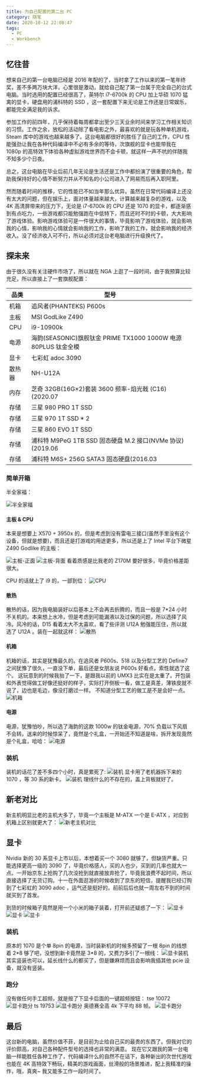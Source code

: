 ```yaml
---
title: 为自己配置的第二台 PC
category: 随笔
date: 2020-10-12 22:08:47
tags:
  - PC
  - Workbench
---
```


## 忆往昔

想来自己的第一台电脑已经是 2016 年配的了，当时拿了工作以来的第一笔年终奖，差不多两万块大洋，心里很是激动，就给自己配了第一台属于完全自己的台式电脑。当时选用的配置已经很高了，英特尔 i7-6700k 的 CPU 加上华硕 1070 猛禽的显卡，硬盘用的浦科特的 SSD ，这一套配置下来无论是工作还是日常娱乐，都能完全满足我的诉求。

参加工作的前四年，几乎保持着每周都拿出至少三天业余时间来学习工作相关知识的习惯。工作之余，放松的活动除了看电影之外，最喜欢的就是玩各种单机游戏，Steam 库中的游戏也越来越多了。这台电脑都很好的胜任了自己的工作，CPU 性能强劲让我在各种代码编译中不必有多余的等待，次旗舰的显卡也能带我在 1080p 的高特效下体验各种虚拟游戏世界而不会卡顿，就这样一声不吭的伴随我不知多少个日夜。

<!-- { TODO: 插入图片} -->

总之，这台电脑在毕业后前几年无论是生活还是工作中都扮演了很重要的角色，帮助我保持好的心情不断努力并从不知名的小公司进入了网易而后再入职阿里。

然而随着时间的推移，它的性能已不如当年那么优异。虽然在日常代码编译上还没有太大的问题，但在娱乐上，面对体量越来越大，计算越来越复杂的游戏，以及 4K 高清屏带来的压力下，无论是 i7-6700k 的 CPU 还是 1070 的显卡，都逐渐感到有点吃力，一些游戏都只能勉强跑在中低特下，而且还时不时的卡顿，大大影响了游戏体验。影响游戏体验可是一件很大的事情，毕竟影响了游戏体验，就会影响我的心情，影响我的心情就会影响我的工作，影响了我的工作，就会影响我的经济收入。没了经济收入可不行，所以必须对这台老电脑进行升级换代了。

## 探未来

由于很久没有关注硬件市场了，所以就在 NGA 上逛了一段时间，由于我预算比较充足，所以直接上了一套旗舰配置：

| 品类   | 型号                                                           |
| ------ | -------------------------------------------------------------- |
| 机箱   | 追风者(PHANTEKS) P600s                                         |
| 主板   | MSI GodLike Z490                                               |
| CPU    | i9-10900k                                                      |
| 电源   | 海韵(SEASONIC)旗舰钛金 PRIME TX1000 1000W 电源 80PLUS 钛金全模 |
| 显卡   | 七彩虹 adoc 3090                                               |
| 散热器 | NH-U12A                                                        |
| 内存   | 芝奇 32GB(16G×2)套装 3600 频率-焰光戟 (C16)(2020.07            |
| 存储   | 三星 980 PRO 1T SSD                                            |
| 存储   | 三星 970 1T SSD \* 2                                           |
| 存储   | 三星 860 EVO 1T SSD                                            |
| 存储   | 浦科特 M9PeG 1TB SSD 固态硬盘 M.2 接口(NVMe 协议)(2019.06      |
| 存储   | 浦科特 M6S+ 256G SATA3 固态硬盘(2016.03                        |

### 简单开箱

半全家福：

![半全家福](/imgs/a-new-pc-on-2020/quanjiafu.jpg)

#### 主板 & CPU

本来是想要上 X570 + 3950x 的，但是考虑到没有雷电三接口(虽然手里没有这个设备，但就是想要)，而且还是打游戏的用途更多，所以还是上了 Intel 平台下微星 Z490 Godlike 的主板：

<!-- more -->

![主板-正面](/imgs/a-new-pc-on-2020/motherboard-1.jpg)
![主板-背面](/imgs/a-new-pc-on-2020/motherboard-2.jpg)
看着质感是比我老的 Z170M 要好很多，毕竟价格差距很大。

CPU 的话就上了 i9 的，一部到位：
![CPU](/imgs/a-new-pc-on-2020/cpu.png)

#### 散热

散热的话，因为我电脑装好以后基本上不会再去折腾的，而且一般是 7\*24 小时不关机的。本来想上水冷，但是考虑到可能漏液以及过保的问题，所以选择了风冷。风冷的话，D15 看着太大不太喜欢，看了些评测 U12A 勉强能压住，所以就选了 U12A 。装在一起就这样：
![散热](/imgs/a-new-pc-on-2020/cool.jpg)

#### 机箱

机箱的话，其实是犹豫最久的。在追风者 P600s、518 以及分型工艺的 Define7 之间犹豫了很久，一直没下单，最后还是女朋友说 P600s 好看点，索性就选了这个。
这玩意到的时候我抬了一下，是跟我以前的 UMX3 比实在是太重了。开包装和外表觉得做工好像还挺好的样子，实际打开侧板一看，做工是真差，薄铁皮就不说了，边也是毛边，像没打磨过一样。
不知道分型工艺的做工是不是会好一点。
![机箱](/imgs/a-new-pc-on-2020/box.jpg)

#### 电源

电源，犹豫怕吵，所以选了海韵的这款 1000w 的钛金电源，70% 负载以下风扇不会转。送来的时候惊呆了，竟然是个礼盒，一开始还不知道是啥，拆开发现竟然是个礼盒，哈哈：
![电源](/imgs/a-new-pc-on-2020/power.png)

### 装机

装机的话花了差不多四个小时，真是累死了:
![装机](/imgs/a-new-pc-on-2020/result-1.jpg)
显卡用了老机器拆下来的 1070 ，等 30 系的新卡。
![装机](/imgs/a-new-pc-on-2020/result-2.jpg)
理线什么的不存在的，盖上背板就好了。

## 新老对比

新主机明显比老的主机大多了，毕竟一个主板是 M-ATX 一个是 E-ATX ，对应到机箱上区别就更大了：
![新老主机对比](/imgs/a-new-pc-on-2020/new-old.jpg)

## 显卡

Nvidia 新的 30 系显卡上市以后，本想着买一个 3080 就够了，但缺货严重。只能选择更高一级的 3090 了，毕竟价格感人，买的人也少，买到的几率也就大一点。一开始京东上抢购了几次没抢到就直接放弃抢了，毕竟我浪费不起时间，所以直接选择了无货订购。十一在外面逛游的时候收到了京东的短信，提醒我已经订购到了七彩虹的 3090 adoc ，运气还是挺好的，前前后后也就一周左右不到的时间就买到了首发。

到货的时候箱子竟然是用一个小米的箱子装着，打开前还疑惑了一下：
![显卡](/imgs/a-new-pc-on-2020/graphics-card-1.jpg)
![显卡](/imgs/a-new-pc-on-2020/graphics-card-2.jpg)
![显卡](/imgs/a-new-pc-on-2020/graphics-card-3.jpg)

### 装机

原本的 1070 是个单 8pin 的电源，当时装新机的时候多预留了一根 8pin 的线想着 2\*8 够了吧，没想到新卡竟然是 3\*8 的，又费力多引了一根线：
![显卡装机](/imgs/a-new-pc-on-2020/graphics-card-4.png)
其实竖装也可以，延长线什么的都买了，但是嫌麻烦而且会影响我插其他 pcie 设备，就没有竖装。

### 跑分

没有做任何手工超频，就是按了下显卡后面的一键超频按钮：
tse 10072
![显卡跑分](/imgs/a-new-pc-on-2020/benchmark-1.jpg)
ts 19753
![显卡跑分](/imgs/a-new-pc-on-2020/benchmark-2.jpg)
奥德赛全高 4k 下平均 88 帧。
![显卡跑分](/imgs/a-new-pc-on-2020/benchmark-3.jpg)

## 最后

这台新的电脑，虽然价值不菲，是目前为止给自己买的最贵的东西了。但我对它的评价颇高，对自己各种配件型号的选择也非常的满意。
现在它又跟我的第一台电脑一样能胜任各种工作了，代码编译什么的自然不在话下，各种新出的次世代游戏也能在 4K 高特效下畅玩，精美的游戏画面，丝滑般的场景推进，配上我精准的操作，哦，真爽~ 我又能多工作一段时间了。
